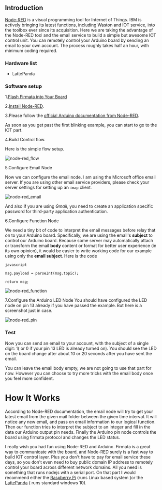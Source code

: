

## Introduction

[Node-RED](http://nodered.org/) is a visual programming tool for Internet of Things. IBM is actively bringing its latest functions, including Waston and IOT service, into the toolbox ever since its acquisition.
Here we are taking the advantage of the Node-RED tool and the email service to build a simple but awesome IOT control unit. You can remotely control your Arduino board by sending an email to your own account. The process roughly takes half an hour, with minimum coding required.

### Hardware list

- LattePanda

### Software setup

1.[Flash Firmata into Your Board](http://docs.lattepanda.com/content/1st_edition/vs_programming/#step-2-set-up-the-arduino)

2.[Install Node-RED](http://nodered.org/docs/getting-started/installation).

3.Please follow the [official Arduino documentation from Node-RED](http://nodered.org/docs/hardware/arduino).

As soon as you get past the first blinking example, you can start to go to the IOT part.

4.Build Control flow.

Here is the simple flow setup.

![node-red_flow](http://www.lattepanda.com/wp-content/uploads/2016/02/node-red_flow.png)

5.Configure Email Node

Now we can configure the email node. I am using the Microsoft office email server. If you are using other email service providers, please check your server settings for setting up an `imap` client.

![node-red_email](http://www.lattepanda.com/wp-content/uploads/2016/02/node-red_email.png)

And also if you are using *Gmail*, you need to create an application specific password for third-party application authentication.

6.Configure Function Node

We need a tiny bit of code to interpret the email messages before relay that on to your Arduino board. Specifically, we are using the email's **subject** to control our Arduino board. Because some server may automatically attach or transform the email **body** content or format for better user experience (in its own opinion), it would be easier to write working code for our example using only the **email subject**.
Here is the code

`javascript`

`msg.payload = parseInt(msg.topic);`

`return msg;`

![node-red_function](http://www.lattepanda.com/wp-content/uploads/2016/02/node-red_function.png)

7.Configure the Arduino LED Node You should have configured the LED node on pin 13 already if you have passed the example. But here is a screenshot just in case.

![node-red_pin](http://www.lattepanda.com/wp-content/uploads/2016/02/node-red_pin.png)

### Test

Now you can send an email to your account, with the subject of a single digit: 1( or 0 if your pin 13 LED is already turned on). You should see the LED on the board change after about 10 or 20 seconds after you have sent the email.

You can leave the email body empty, we are not going to use that part for now. However you can choose to try more tricks with the email body once you feel more confident.

# How It Works

According to Node-RED documentation, the email node will try to get your latest email from the given mail folder between the given time interval. It will notice any new email, and pass on email information to our logical function. Then our function tries to interpret the subject to an integer and fill in the data our Arduino output pin needs. Finally the Arduino pin node controls the board using firmata protocol and changes the LED status.


I really wish you had fun using Node-RED and Arduino. Firmata is a great way to communicate with the board, and Node-RED surely is a fast way to build IOT control layer. Plus you don't have to pay for email service these days, so you don't even need to buy public domain IP address to remotely control your board across different network domains. All you need is something that runs nodejs with a serial port. On that part I would recommend either the [Raspberry Pi](http://www.dfrobot.com/index.php?route=product/search&description=true&search=berry) (runs Linux based system )or the [LattePanda](http://www.dfrobot.com/index.php?route=product/product&product_id=1405&search=lattepanda&description=true#.V1RIHVd7zCc) ( runs standard windows 10).
